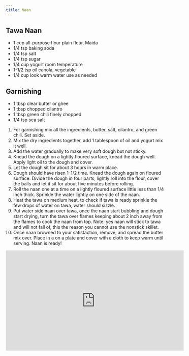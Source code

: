 ```yaml
---
title: Naan
---
```


## Tawa Naan

- 1 cup all-purpose flour plain flour, Maida
- 1/4 tsp baking soda
- 1/4 tsp salt
- 1/4 tsp sugar
- 1/4 cup yogurt room temperature
- 1-1/2 tsp oil canola, vegetable
- 1/4 cup look warm water use as needed

## Garnishing

- 1 tbsp clear butter or ghee
- 1 tbsp chopped cilantro
- 1 tbsp green chili finely chopped
- 1/4 tsp sea salt

1. For garnishing mix all the ingredients, butter, salt, cilantro, and green chili. Set aside.
1. Mix the dry ingredients together, add 1 tablespoon of oil and yogurt mix it well.
1. Add the water gradually to make very soft dough but not sticky.
1. Knead the dough on a lightly floured surface, knead the dough well. Apply light oil to the dough and cover.
1. Let the dough sit for about 3 hours in warm place.
1. Dough should have risen 1-1/2 time. Knead the dough again on floured surface. Divide the dough in four parts, lightly roll into the flour, cover the balls and let it sit for about five minutes before rolling.
1. Roll the naan one at a time on a lightly floured surface little less than 1/4 inch thick. Sprinkle the water lightly on one side of the naan.
1. Heat the tawa on medium heat, to check if tawa is ready sprinkle the few drops of water on tawa, water should sizzle.
1. Put water side naan over tawa, once the naan start bubbling and dough start drying, turn the tawa over flames keeping about 2 inch away from the flames to cook the naan from top. Note: yes naan will stick to tawa and will not fall of, this the reason you cannot use the nonstick skillet.
1. Once naan browned to your satisfaction, remove, and spread the butter mix over. Place in a on a plate and cover with a cloth to keep warm until serving. Naan is ready!

<iframe width="560" height="315" src="https://www.youtube.com/embed/9Be9LHPracE" frameborder="0" allow="accelerometer; autoplay; clipboard-write; encrypted-media; gyroscope; picture-in-picture" allowfullscreen></iframe>